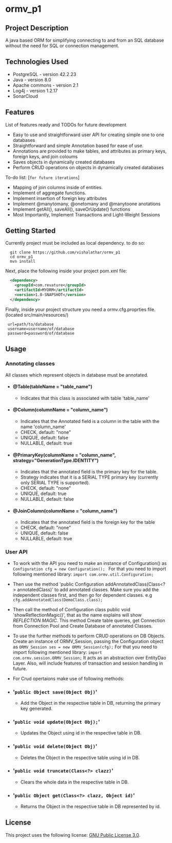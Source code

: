 # ormv_p1

## Project Description
A java based ORM for simplifying connecting to and from an SQL database without the need for SQL or connection management. 

## Technologies Used

* PostgreSQL - version 42.2.23  
* Java - version 8.0  
* Apache commons - version 2.1
* Log4j - version 1.2.17
* SonarCloud

## Features

List of features ready and TODOs for future development  

* Easy to use and straightforward user API for creating simple one to one databases 
* Straightforward and simple Annotation based for ease of use. 
* Annotations are provided to make tables, and attributes as primary keys, foreign keys, and join coloums
* Saves objects in dynamically created databases
* Perform CRUD operations on objects in dynamically created databases

To-do list: [`for future iterations`]
* Mapping of join columns inside of entities.    
* Implement of aggregate functions.  
* Implement insertion of foreign key attributes
* Implement @manytomany, @onetomany and @manytoone anotations 
* Implement getAll(), saveAll(), saveOrUpdate() functions
* Most Importantly, Implement Transactions and Light-Weight Sessions

## Getting Started  
Currently project must be included as local dependency. to do so:
```shell
  git clone https://github.com/vishalathar/ormv_p1
  cd ormv_p1
  mvn install
```
Next, place the following inside your project pom.xml file:
```XML
  <dependency>
    <groupId>com.revature</groupId>
    <artifactId>MYORM</artifactId>
    <version>1.0-SNAPSHOT</version>
  </dependency>

```

Finally, inside your project structure you need a ormv.cfg.proprties file. 
 (located src/main/resources/)
 ``` 
  url=path/to/database
  username=username/of/database
  password=password/of/database  
  ```
  
## Usage  
  ### Annotating classes  
  All classes which represent objects in database must be annotated.
   - #### @Table(tableName = "table_name")  
      - Indicates that this class is associated with table 'table_name'  
   - #### @Column(columnName = "column_name")  
      - Indicates that the Annotated field is a column in the table with the name 'column_name'
      - CHECK, default: "none"
      - UNIQUE, default: false
      - NULLABLE, default: true
   - #### @PrimaryKey(columnName = "column_name", strategy="GenerationType.IDENTITY") 
      - Indicates that the annotated field is the primary key for the table.
      - Strategy indicates that it is a SERIAL TYPE primary key (currently only SERIAL TYPE is supported).
      - CHECK, default: "none"
      - UNIQUE, default: true
      - NULLABLE, default: false
   - #### @JoinColumn(columnName = "column_name") 
      - Indicates that the annotated field is the foreign key for the table
      - CHECK, default: "none"
      - UNIQUE, default: false
      - NULLABLE, default: true

  ### User API  
  - To work with the API you need to make an instance of Configuration() as
    ```Configuration cfg = new Configuration(); ```
    For that you need to import following mentioned library:
    ``` import com.ormv.util.Configuration; ```
  - Then use the method 'public Configuration<T> addAnnotatedClass(Class<?> annotatedClass)' to add annotated classes. Make sure you add the independent classes first,
  and then go for dependent classes. e.g
    ```cfg.addAnnotatedClass(DemoClass.class);```
  - Then call the method of Configuration class public void 'showReflectionMagic()', that as the name explains will show *REFLECTION MAGIC*.
  This method Create table queries, get Connection from Connection Pool and Create Database of annotated Classes.
  - To use the further methods to perform CRUD operations on DB Objects. Create an instance of ORMV_Session, passing the Configuration object as
    ```ORMV_Session ses = new ORMV_Session(cfg);```
    For that you need to import following mentioned library:
    ```import com.ormv.session.ORMV_Session;```
    It acts as an abstraction over EntityDao Layer. Also, will include features of transaction and session handling in future.
  - For Crud opertaions make use of following methods:
  
  - ### '```public Object save(Object Obj)```'
      - Add the Object in the respective table in DB, returning the primary key generated.
  - ### '```public void update(Object Obj);```'
      - Updates the Object using id in the respective table in DB.
  - ### '```public void delete(Object Obj)```'
      - Deletes the Object in the respective table using id in DB.
  - ### '```public void truncate(Class<?> clazz)```'
      - Clears the whole data in the respective table in DB.
  - ### '```public Object get(Class<?> clazz, Object id)```'
      - Returns the Object in the respective table in DB represented by id.


## License

This project uses the following license: [GNU Public License 3.0](https://www.gnu.org/licenses/gpl-3.0.en.html).
